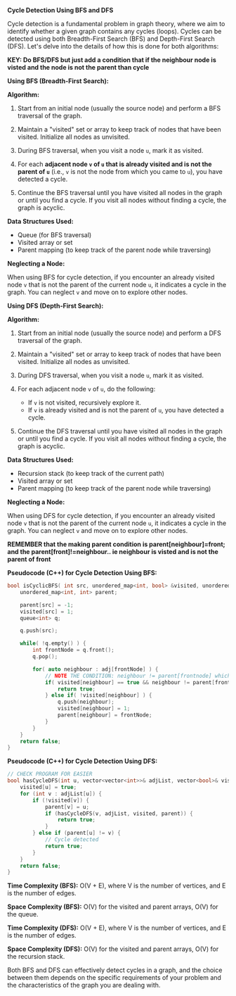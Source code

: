 **Cycle Detection Using BFS and DFS**

Cycle detection is a fundamental problem in graph theory, where we aim to identify whether a given graph contains any cycles (loops). Cycles can be detected using both Breadth-First Search (BFS) and Depth-First Search (DFS). Let's delve into the details of how this is done for both algorithms:

**KEY: Do BFS/DFS but just add a condition that if the neighbour node is visted and the node is not the parent than cycle**

**Using BFS (Breadth-First Search):**

**Algorithm:**

1. Start from an initial node (usually the source node) and perform a BFS traversal of the graph.

2. Maintain a "visited" set or array to keep track of nodes that have been visited. Initialize all nodes as unvisited.

3. During BFS traversal, when you visit a node `u`, mark it as visited.

4. For each **adjacent node `v` of `u` that is already visited and is not the parent of `u`** (i.e., `v` is not the node from which you came to `u`), you have detected a cycle.

5. Continue the BFS traversal until you have visited all nodes in the graph or until you find a cycle. If you visit all nodes without finding a cycle, the graph is acyclic.

**Data Structures Used:**

- Queue (for BFS traversal)
- Visited array or set
- Parent mapping (to keep track of the parent node while traversing)

**Neglecting a Node:**

When using BFS for cycle detection, if you encounter an already visited node `v` that is not the parent of the current node `u`, it indicates a cycle in the graph. You can neglect `v` and move on to explore other nodes.

**Using DFS (Depth-First Search):**

**Algorithm:**

1. Start from an initial node (usually the source node) and perform a DFS traversal of the graph.

2. Maintain a "visited" set or array to keep track of nodes that have been visited. Initialize all nodes as unvisited.

3. During DFS traversal, when you visit a node `u`, mark it as visited.

4. For each adjacent node `v` of `u`, do the following:
   - If `v` is not visited, recursively explore it.
   - If `v` is already visited and is not the parent of `u`, you have detected a cycle.

5. Continue the DFS traversal until you have visited all nodes in the graph or until you find a cycle. If you visit all nodes without finding a cycle, the graph is acyclic.

**Data Structures Used:**

- Recursion stack (to keep track of the current path)
- Visited array or set
- Parent mapping (to keep track of the parent node while traversing)

**Neglecting a Node:**

When using DFS for cycle detection, if you encounter an already visited node `v` that is not the parent of the current node `u`, it indicates a cycle in the graph. You can neglect `v` and move on to explore other nodes.

**REMEMBER that the making parent condition is parent[neighbour]=front; and the parent[front]!=neighbour.. ie neighbour is visted and is not the parent of front**

**Pseudocode (C++) for Cycle Detection Using BFS:**

```cpp
bool isCyclicBFS( int src, unordered_map<int, bool> &visited, unordered_map<int, list<int> > &adj ) {
    unordered_map<int, int> parent;

    parent[src] = -1;
    visited[src] = 1;
    queue<int> q;

    q.push(src);

    while( !q.empty() ) {
        int frontNode = q.front();
        q.pop();

        for( auto neighbour : adj[frontNode] ) {
            // NOTE THE CONDITION: neighbour != parent[frontnode] which is opp to the other block 
            if( visited[neighbour] == true && neighbour != parent[frontNode] ) {
                return true;
            } else if( !visited[neighbour] ) {
                q.push(neighbour);
                visited[neighbour] = 1;
                parent[neighbour] = frontNode;
            }
        }
    }
    return false;
}
```

**Pseudocode (C++) for Cycle Detection Using DFS:**

```cpp
// CHECK PROGRAM FOR EASIER
bool hasCycleDFS(int u, vector<vector<int>>& adjList, vector<bool>& visited, vector<int>& parent) {
    visited[u] = true;
    for (int v : adjList[u]) {
        if (!visited[v]) {
            parent[v] = u;
            if (hasCycleDFS(v, adjList, visited, parent)) {
                return true;
            }
        } else if (parent[u] != v) {
            // Cycle detected
            return true;
        }
    }
    return false;
}
```

**Time Complexity (BFS):** O(V + E), where V is the number of vertices, and E is the number of edges.

**Space Complexity (BFS):** O(V) for the visited and parent arrays, O(V) for the queue.

**Time Complexity (DFS):** O(V + E), where V is the number of vertices, and E is the number of edges.

**Space Complexity (DFS):** O(V) for the visited and parent arrays, O(V) for the recursion stack.

Both BFS and DFS can effectively detect cycles in a graph, and the choice between them depends on the specific requirements of your problem and the characteristics of the graph you are dealing with.